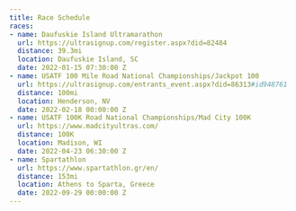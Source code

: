 ```yaml
---
title: Race Schedule
races:
- name: Daufuskie Island Ultramarathon
  url: https://ultrasignup.com/register.aspx?did=82484
  distance: 39.3mi
  location: Daufuskie Island, SC
  date: 2022-01-15 07:30:00 Z
- name: USATF 100 Mile Road National Championships/Jackpot 100
  url: https://ultrasignup.com/entrants_event.aspx?did=86313#id948761
  distance: 100mi
  location: Henderson, NV
  date: 2022-02-18 00:00:00 Z
- name: USATF 100K Road National Championships/Mad City 100K
  url: https://www.madcityultras.com/
  distance: 100K
  location: Madison, WI
  date: 2022-04-23 06:30:00 Z
- name: Spartathlon
  url: https://www.spartathlon.gr/en/
  distance: 153mi
  location: Athens to Sparta, Greece
  date: 2022-09-29 00:00:00 Z
---
```


